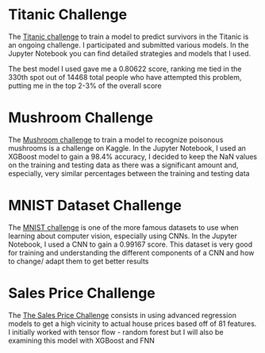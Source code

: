 # Titanic Challenge
The [Titanic challenge](https://www.kaggle.com/competitions/titanic) to train a model to predict survivors in the Titanic is an ongoing challenge. I participated and submitted various models. In the Jupyter Notebook you can find detailed strategies and models that I used.

The best model I used gave me a 0.80622 score, ranking me tied in the 330th spot out of 14468 total people who have attempted this problem, putting me in the top 2-3% of the overall score 


# Mushroom Challenge
The [Mushroom challenge](https://www.kaggle.com/competitions/playground-series-s4e8) to train a model to recognize poisonous mushrooms is a challenge on Kaggle. In the Jupyter Notebook, I used an XGBoost model to gain a 98.4% accuracy, I decided to keep the NaN values on the training and testing data as there was a significant amount and, especially, very similar percentages between the training and testing data

# MNIST Dataset Challenge
The [MNIST challenge](https://www.kaggle.com/competitions/digit-recognizer) is one of the more famous datasets to use when learning about computer vision, especially using CNNs. In the Jupyter Notebook, I used a CNN to gain a 0.99167 score. This dataset is very good for training and understanding the different components of a CNN and how to change/ adapt them to get better results

# Sales Price Challenge
The [The Sales Price Challenge](https://www.kaggle.com/competitions/house-prices-advanced-regression-techniques) consists in using advanced regression models to get a high vicinity to actual house prices based off of 81 features. I initially worked with tensor flow - random forest but I will also be examining this model with XGBoost and FNN
